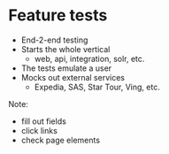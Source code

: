 # Feature tests

* End-2-end testing
* Starts the whole vertical
   * web, api, integration, solr, etc.
* The tests emulate a user
* Mocks out external services
   * Expedia, SAS, Star Tour, Ving, etc.

Note:

   * fill out fields
   * click links
   * check page elements
